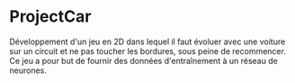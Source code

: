 # ProjectCar

Développement d'un jeu en 2D dans lequel il faut évoluer avec une voiture sur un circuit et ne pas toucher les bordures, sous peine de recommencer. Ce jeu a pour but de fournir des données d'entraînement à un réseau de neurones.